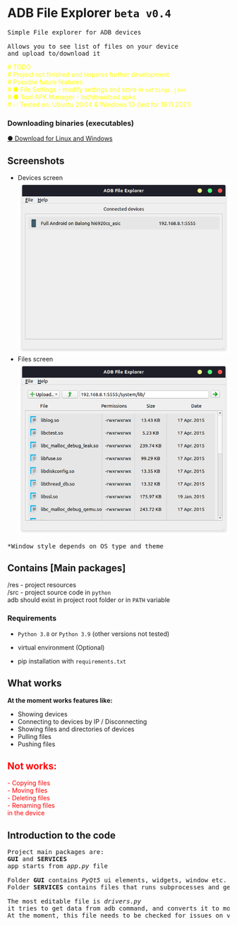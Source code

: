 # ADB File Explorer `beta v0.4`

<pre>
Simple File explorer for ADB devices

Allows you to see list of files on your device
and upload to/download it
</pre>

<span style="color: yellow">
# TODO<br/>
# Project not finished and requires further development<br/>
# Possible future features:<br/>
# ● File:Settings - modify settings and store in <code>settings.json</code><br/>
# ● Tool:APK Manager - list/download apks <br/>
# ✅ Tested on: Ubuntu 20.04 & Windows 10 (last for 19.11.2021)<br/>
</span>

### Downloading binaries (executables)

<a href='https://github.com/Aldeshov/ADBFileExplorer/releases/tag/beta-v0.4'>
● Download for Linux and Windows<br/>
</a>

## Screenshots

* Devices screen <br/>
  ![Devices, screenshot](previews/devices.png)
* Files screen <br/>
  ![Files, screenshot](previews/files.png)

<pre>*Window style depends on OS type and theme</pre>

## Contains [Main packages]

/res - project resources <br/>
/src - project source code in `python` <br/>
adb should exist in project root folder or in `PATH` variable

### Requirements

* `Python 3.8` or `Python 3.9`
  (other versions not tested)

* virtual environment (Optional)

* pip installation with `requirements.txt`

## What works

<b>At the moment works features like:</b>

* Showing devices
* Connecting to devices by IP / Disconnecting
* Showing files and directories of devices
* Pulling files
* Pushing files

<span style="color: red">
<h2>Not works:</h2>
- Copying files <br/>
- Moving files <br/>
- Deleting files <br/>
- Renaming files <br/>
in the device
</span>

## Introduction to the code

<pre>
Project main packages are:
<b>GUI</b> and <b>SERVICES</b>
app starts from <i>app.py</i> file

Folder <b>GUI</b> contains <i>PyQt5</i> ui elements, widgets, window etc.
Folder <b>SERVICES</b> contains files that runs subprocesses and gets data from <i>ADB</i>, converts it to models

The most editable file is <i>drivers.py</i>
it tries to get data from adb command, and converts it to models
At the moment, this file needs to be checked for issues on various types of devices.
</pre>